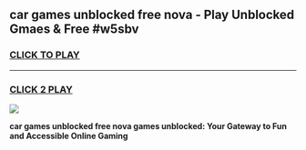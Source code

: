 
## car games unblocked free nova - Play Unblocked Gmaes & Free #w5sbv
<h3>
<a href="https://news.freeplayer.one?title=car_games_unblocked_free_nova&ref=26F">CLICK TO PLAY</a></h3>
<hr>

<h3>
<a href="https://news.freeplayer.one?title=car_games_unblocked_free_nova&ref=26F">CLICK 2 PLAY</a>
  
</h3>

<a href="https://news.freeplayer.one?title=car_games_unblocked_free_nova&ref=26F/"><img src="https://clearcache.store/games.png"></a>


**car games unblocked free nova games unblocked: Your Gateway to Fun and Accessible Online Gaming**
